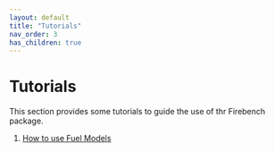 ```yaml
---
layout: default
title: "Tutorials"
nav_order: 3
has_children: true
---
```

# Tutorials

This section provides some tutorials to guide the use of thr Firebench package.

1. [How to use Fuel Models](./change_fuel_model_ros.md)
